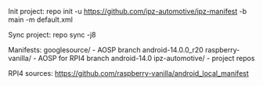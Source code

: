 Init project:
repo init -u https://github.com/ipz-automotive/ipz-manifest -b main -m default.xml

Sync project:
repo sync -j8

Manifests:
    googlesource/ - AOSP branch android-14.0.0_r20
    raspberry-vanilla/ - AOSP for RPI4 branch android-14.0
    ipz-automotive/ - project repos

RPI4 sources:
https://github.com/raspberry-vanilla/android_local_manifest